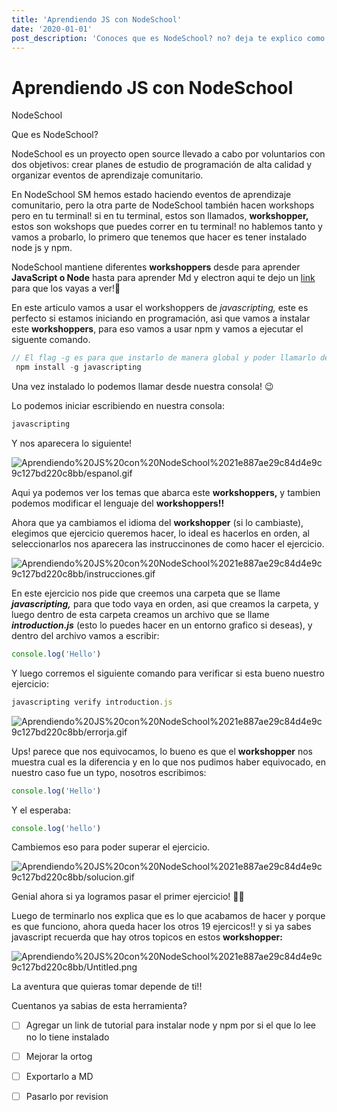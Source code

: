 ```yaml
---
title: 'Aprendiendo JS con NodeSchool'
date: '2020-01-01'
post_description: 'Conoces que es NodeSchool? no? deja te explico como puedes aprender JS usando los CLI de NodeSchool'
---
```

# Aprendiendo JS con NodeSchool

NodeSchool

Que es NodeSchool?

NodeSchool es un proyecto open source llevado a cabo por voluntarios con dos objetivos: crear planes de estudio de programación de alta calidad y organizar eventos de aprendizaje comunitario. 

En NodeSchool SM hemos estado haciendo eventos de aprendizaje comunitario, pero la otra parte de NodeSchool también hacen workshops pero en tu terminal! si en tu terminal, estos son llamados, **workshopper,** estos son wokshops que puedes correr en tu terminal! no hablemos tanto y vamos a probarlo, lo primero que tenemos que hacer es tener instalado node js y npm.

NodeSchool mantiene diferentes **workshoppers** desde para aprender **JavaScript  o Node** hasta para aprender Md y electron aqui te dejo un [link](https://nodeschool.io/es/) para que los vayas a ver!👀

En este articulo vamos a usar el workshoppers de *javascripting,* este es perfecto si estamos iniciando en programación, asi que vamos a instalar este **workshoppers**, para eso vamos a usar npm y vamos a ejecutar el siguente comando.

```jsx
// El flag -g es para que instarlo de manera global y poder llamarlo desde la consola!
 npm install -g javascripting
```


Una vez instalado lo podemos llamar desde nuestra consola! 😉

Lo podemos iniciar escribiendo en nuestra consola:

```jsx
javascripting
```

Y nos aparecera lo siguiente!

![Aprendiendo%20JS%20con%20NodeSchool%2021e887ae29c84d4e9c9c127bd220c8bb/espanol.gif](/blogs/nodeschool/espanol.gif)

Aqui ya podemos ver los temas que abarca este **workshoppers,** y tambien podemos modificar el lenguaje del **workshoppers!!**

Ahora que ya cambiamos el idioma del **workshopper** (si lo cambiaste), elegimos que ejercicio queremos hacer, lo ideal es hacerlos en orden, al seleccionarlos nos aparecera las instruccinones de como hacer el ejercicio.

![Aprendiendo%20JS%20con%20NodeSchool%2021e887ae29c84d4e9c9c127bd220c8bb/instrucciones.gif](/blogs/nodeschool/instrucciones.gif)

En este ejercicio nos pide que creemos una carpeta que se llame ***javascripting,*** para que todo vaya en orden, asi que creamos la carpeta, y luego dentro de esta carpeta creamos un archivo que se llame ***introduction.js*** (esto lo puedes hacer en un entorno grafico si deseas), y dentro del archivo vamos a escribir:

```jsx
console.log('Hello')
```

Y luego corremos el siguiente comando para verificar si esta bueno nuestro ejercicio:

```jsx
javascripting verify introduction.js
```

![Aprendiendo%20JS%20con%20NodeSchool%2021e887ae29c84d4e9c9c127bd220c8bb/errorja.gif](/blogs/nodeschool/errorja.gif)

Ups! parece que nos equivocamos, lo bueno es que el **workshopper** nos muestra cual es la diferencia y en lo que nos pudimos haber equivocado, en nuestro caso fue un typo, nosotros escribimos:

```jsx
console.log('Hello')
```

Y el esperaba:

```jsx
console.log('hello')
```

Cambiemos eso para poder superar el ejercicio.

![Aprendiendo%20JS%20con%20NodeSchool%2021e887ae29c84d4e9c9c127bd220c8bb/solucion.gif](/blogs/nodeschool/solucion.gif)

Genial ahora si ya logramos pasar el primer ejercicio! 🎉🎉

Luego de terminarlo nos explica que es lo que acabamos de hacer y porque es que funciono, ahora queda hacer los otros 19 ejercicos!! y si ya sabes javascript recuerda que hay otros topicos en estos **workshopper:**

![Aprendiendo%20JS%20con%20NodeSchool%2021e887ae29c84d4e9c9c127bd220c8bb/Untitled.png](/blogs/nodeschool/Untitled.png)

La aventura que quieras tomar depende de ti!!  

Cuentanos ya sabias de esta herramienta?

- [ ]  Agregar un link de tutorial para instalar node y npm por si el que lo lee no lo tiene instalado
- [ ]  Mejorar la ortog
- [ ]  Exportarlo a MD
- [ ]  Pasarlo por revision





